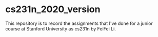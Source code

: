 # cs231n_2020_version
This repository is to record the assignments that I've done for a junior course at Stanford University as cs231n by FeiFei Li.
